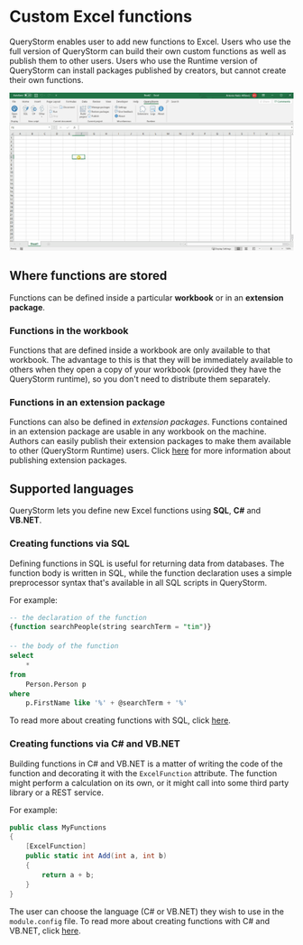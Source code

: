 # Custom Excel functions

QueryStorm enables user to add new functions to Excel. Users who use the full version of QueryStorm can build their own custom functions as well as publish them to other users. Users who use the Runtime version of QueryStorm can install packages published by creators, but cannot create their own functions.

![Dynamic function spill](../Images/dynamic_func_spill.gif)

## Where functions are stored

Functions can be defined inside a particular **workbook** or in an **extension package**.

### Functions in the workbook

Functions that are defined inside a workbook are only available to that workbook. The advantage to this is that they will be immediately available to others when they open a copy of your workbook (provided they have the QueryStorm runtime), so you don't need to distribute them separately.

### Functions in an extension package

Functions can also be defined in *extension packages*. Functions contained in an extension package are usable in any workbook on the machine. Authors can easily publish their extension packages  to make them available to other (QueryStorm Runtime) users. Click [here](../Publishing%20functions) for more information about publishing extension packages.

## Supported languages

QueryStorm lets you define new Excel functions using **SQL**, **C#** and **VB.NET**.

### Creating functions via SQL

Defining functions in SQL is useful for returning data from databases. The function body is written in SQL, while the function declaration uses a simple preprocessor syntax that's available in all SQL scripts in QueryStorm.

For example:
```sql
-- the declaration of the function
{function searchPeople(string searchTerm = "tim")}

-- the body of the function
select
	*
from
	Person.Person p
where
	p.FirstName like '%' + @searchTerm + '%'
```

To read more about creating functions with SQL, click [here](../Functions%20via%20SQL).

### Creating functions via C# and VB.NET

Building functions in C# and VB.NET is a matter of writing the code of the function and decorating it with the `ExcelFunction` attribute. The function might perform a calculation on its own, or it might call into some third party library or a REST service.

For example:

```csharp
public class MyFunctions
{
	[ExcelFunction]
	public static int Add(int a, int b)
	{
		return a + b;
	}
}
```

The user can choose the language (C# or VB.NET) they wish to use in the `module.config` file. To read more about creating functions with C# and VB.NET, click [here](../Functions%20via%20DotNet).
